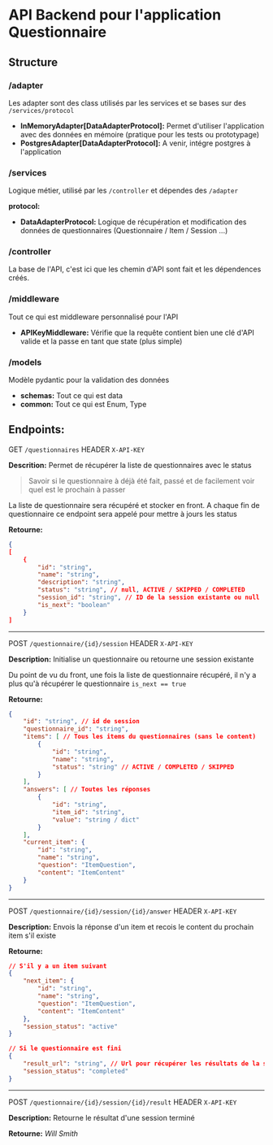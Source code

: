 # API Backend pour l'application Questionnaire

## Structure

### /adapter
Les adapter sont des class utilisés par les services et se bases sur des `/services/protocol`

- **InMemoryAdapter[DataAdapterProtocol]:** Permet d'utiliser l'application avec des données en mémoire (pratique pour les tests ou prototypage)
- **PostgresAdapter[DataAdapterProtocol]:** A venir, intégre postgres à l'application 


### /services
Logique métier, utilisé par les `/controller` et dépendes des `/adapter`

**protocol:**
- **DataAdapterProtocol:** Logique de récupération et modification des données de questionnaires (Questionnaire / Item / Session ...)

### /controller
La base de l'API, c'est ici que les chemin d'API sont fait et les dépendences créés.

### /middleware
Tout ce qui est middleware personnalisé pour l'API

- **APIKeyMiddleware:** Vérifie que la requête contient bien une clé d'API valide et la passe en tant que state (plus simple)

### /models
Modèle pydantic pour la validation des données
- **schemas:** Tout ce qui est data
- **common:** Tout ce qui est Enum, Type


## Endpoints:

GET `/questionnaires` HEADER `X-API-KEY`

**Descrition:**
Permet de récupérer la liste de questionnaires avec le status
> Savoir si le questionnaire à déjà été fait, passé et de facilement voir quel est le prochain à passer

La liste de questionnaire sera récupéré et stocker en front.
A chaque fin de questionnaire ce endpoint sera appelé pour mettre à jours les status

**Retourne:**
```json
{
[
    {
        "id": "string",
        "name": "string",
        "description": "string",
        "status": "string", // null, ACTIVE / SKIPPED / COMPLETED
        "session_id": "string", // ID de la session existante ou null
        "is_next": "boolean"
    }
]
```
---

POST `/questionnaire/{id}/session` HEADER `X-API-KEY`

**Description:**
Initialise un questionnaire ou retourne une session existante

Du point de vu du front, une fois la liste de questionnaire récupéré, il n'y a plus qu'à récupérer le questionnaire `is_next == true`


**Retourne:**
```json
{
    "id": "string", // id de session
    "questionnaire_id": "string",
    "items": [ // Tous les items du questionnaires (sans le content)
        {
            "id": "string",
            "name": "string",
            "status": "string" // ACTIVE / COMPLETED / SKIPPED
        }
    ],
    "answers": [ // Toutes les réponses 
        {
            "id": "string",
            "item_id": "string",
            "value": "string / dict"
        }
    ],
    "current_item": {
        "id": "string",
        "name": "string",
        "question": "ItemQuestion",
        "content": "ItemContent"
    }
}
```

---

POST `/questionnaire/{id}/session/{id}/answer` HEADER `X-API-KEY`

**Description:**
Envois la réponse d'un item et recois le content du prochain item s'il existe

**Retourne:**
```json
// S'il y a un item suivant
{
    "next_item": {
        "id": "string",
        "name": "string",
        "question": "ItemQuestion",
        "content": "ItemContent"
    },
    "session_status": "active"
}

// Si le questionnaire est fini
{
    "result_url": "string", // Url pour récupérer les résultats de la session
    "session_status": "completed"
}
```

---

POST `/questionnaire/{id}/session/{id}/result` HEADER `X-API-KEY`

**Description:**
Retourne le résultat d'une session terminé

**Retourne:**
*Will Smith*